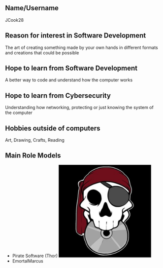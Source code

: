 ## Name/Username
JCook28

## Reason for interest in Software Development
The art of creating something made by your own hands in different formats and creations that could be possible

## Hope to learn from Software Development
A better way to code and understand how the computer works

## Hope to learn from Cybersecurity
Understanding how networking, protecting or just knowing the system of the computer

## Hobbies outside of computers

Art, Drawing, Crafts, Reading 

## Main Role Models
* Pirate Software (Thor)
![PirateSoftware](https://github.com/JCook28/JCook28-Profile/blob/main/9a1edcb1-7d62-48ab-b071-1ef64ab0f629-profile_image-300x300.png)
* EmortalMarcus

